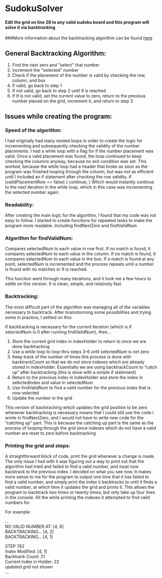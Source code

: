 # SudokuSolver
#### Edit the grid on line 28 to any valid sudoku board and this program will solve it via backtracking
###More information about the backtracking algorithm can be found [here](https://en.wikipedia.org/wiki/Sudoku_solving_algorithms)
## General Backtracking Algorithm:
1. Find the next zero and "select" that number
2. Increment the "selected" number
3. Check if the placement of the number is valid by checking the row, column, and box
4. If valid, go back to step 1
5. If not valid, go back to step 2 until 9 is reached
6. If 9 is not valid, set the current value to zero, return to the previous number placed on the grid,
increment it, and return to step 3

## Issues while creating the program:
### Speed of the algorithm:
I had originally had many nested loops in order to create the logic for incrementing and subsequently checking the validity of the number placements. I had a while loop with a flag for if the number placement was valid. Once a valid placement was found, the loop continued to keep checking the columns anyway, because no exit condition was set. This worked, because the while loop had a header that broke as soon as the program was finished looping through the column, but was not as efficient until I included an if statement after checking the row validity.
        if (validPlacementRow == false) {
            continue;
        }
Which would instantly continue to the next iteration in the while loop, which in this case was incrementing the selected number again.


### Readability:
After creating the main logic for the algorithm, I found that my code was not easy to follow. I started to create functions for repeated tasks to make the program more readable.
Including findNextZero and findValidNum

### Algorithm for findValidNum:
Compares selectedNum to each value in row first. If no match is found, it compares selectedNum to each value in the column. If no match is found, it compares selectedNum to each value in the box. If a match is found at any point, selectedNum is incremented and the process repeats until a number is found with no matches or 9 is reached.

This function went through many iterations, and it took me a few hours to settle on this version. It is clean, simple, and relatively fast.

### Backtracking:
The most difficult part of the algorithm was managing all of the variables necessary to backtrack. After brainstorming some possibilities and trying some in practice, I settled on this: 

If backtracking is necessary for the current iteration (which is if selectedNum is 0 after running findValidNum), then...

1. Store the current grid index in indexHolder to return to once we are done backtracking
2. Use a while loop to loop thru steps 3-6 until selectedNum is not zero
3. Keep track of the number of times this process is done with backtrackCount so that we do not store indexes which are already stored in indexHolder. Essentially we are using backtrackCount to “catch up” after backtracking (this is done with a simple if statement)
4. Return to the previous index in indexHolder and store the index in selectedIndex and value in selectedNum
5. Use findValidNum to find a valid number for the previous index that is now selected
6. Update the number in the grid

This version of backtracking which updates the grid position to be zero whenever backtracking is necessary means that I could still use the code I wrote in findNextZero, and I would not have to write new code for the “catching up” part. This is because the catching up part is the same as the process of looping through the grid since indexes which do not have a valid number are reset to zero before backtracking.


### Printing the grid and steps:
A straightforward block of code, print the grid whenever a change is made. The only issue I had with it was figuring out a way to print out that the algorithm had tried and failed to find a valid number, and must now backtrack to the previous index. I decided on what you see now. It makes more sense to me for the program to output one time that it has failed to find a valid number, and simply print the index it backtracks to until it finds a valid number, at which time it updates the grid and prints it. This allows the program to backtrack two times or twenty times, but only take up four lines in the console. All the while printing the indexes it attempted to find valid numbers for.

For example:

...\
NO VALID NUMBER AT: [4, 6]\
BACKTRACKING… [4, 2]\
BACKTRACKING… [4, 1]

STEP 742\
Index Modified: [4, 1]\
Backtrack Count: 21\
Current Index in Holder: 22\
*updated grid not shown*\
...
